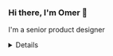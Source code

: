 ### Hi there, I'm Omer 👋
I'm a senior product designer
<details>
  <summay>My name is</summay>sasdasd</details>

